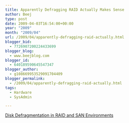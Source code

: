 ```yaml
---
title: Apparently Defragging RAID Actually Makes Sense
author: Beej
type: post
date: 2009-04-03T16:54:00+00:00
year: "2009"
month: "2009/04"
url: /2009/04/apparently-defragging-raid-actually.html
blogger_bid:
  - 7726907200224433699
blogger_blog:
  - www.beejblog.com
blogger_id:
  - 640189590645547347
blogger_author:
  - g108669953529091704409
blogger_permalink:
  - /2009/04/apparently-defragging-raid-actually.html
tags:
  - Hardware
  - SysAdmin

---
```

[Disk Defragmentation in RAID and SAN Environments][1]

 [1]: https://www.perfectdisk.com/user_data/white_papers/raid_san_environment.pdf "FAT Disk Defragmentation in RAID and SAN Environments"